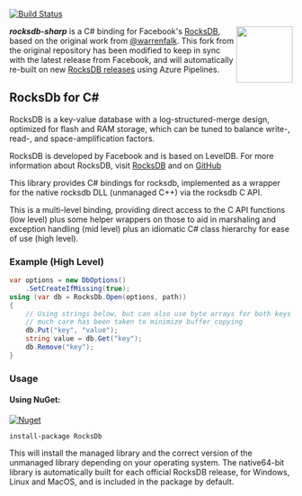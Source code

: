 
[![Build Status](https://dev.azure.com/curiosity-ai/mosaik/_apis/build/status/rocksdb-sharp?branchName=master)](https://dev.azure.com/curiosity-ai/mosaik/_build/latest?definitionId=20&branchName=master)


<a href="https://curiosity.ai"><img src="https://curiosity.ai/assets/images/logos/curiosity.png" width="100" height="100" align="right" /></a>

_**rocksdb-sharp**_ is a C# binding for Facebook's [RocksDB](https://github.com/facebook/rocksdb/), based on the original work from [@warrenfalk](https://github.com/warrenfalk). This fork from the original repository has been modified to keep in sync with the latest release from Facebook, and will automatically re-built on new [RocksDB releases](https://github.com/facebook/rocksdb/releases) using Azure Pipelines.

## RocksDb for C# #
RocksDB is a key-value database with a log-structured-merge design, optimized for flash and RAM storage,
which can be tuned to balance write-, read-, and space-amplification factors.

RocksDB is developed by Facebook and is based on LevelDB.
For more information about RocksDB, visit [RocksDB](http://rocksdb.org/) and on [GitHub](https://github.com/facebook/rocksdb)

This library provides C# bindings for rocksdb, implemented as a wrapper for the native rocksdb DLL (unmanaged C++) via the rocksdb C API.

This is a multi-level binding, 
providing direct access to the C API functions (low level) 
plus some helper wrappers on those to aid in marshaling and exception handling (mid level) 
plus an idiomatic C# class hierarchy for ease of use (high level).

### Example (High Level)

```csharp
var options = new DbOptions()
    .SetCreateIfMissing(true);
using (var db = RocksDb.Open(options, path))
{
    // Using strings below, but can also use byte arrays for both keys and values
	// much care has been taken to minimize buffer copying
    db.Put("key", "value");
    string value = db.Get("key");
    db.Remove("key");
}
```
### Usage

#### Using NuGet:

[![Nuget](https://img.shields.io/nuget/v/rocksdb.svg?maxAge=0&colorB=brightgreen)](https://www.nuget.org/packages/rocksdb/) 

```
install-package RocksDb
```

This will install the managed library and the correct version of the unmanaged library depending on your operating system. The native64-bit library is automatically built for each official RocksDB release, for Windows, Linux and MacOS, and is included in the package by default.


